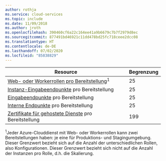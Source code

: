 ```yaml
---
author: rothja
ms.service: cloud-services
ms.topic: include
ms.date: 11/09/2018
ms.author: jroth
ms.openlocfilehash: 390460cf6a22c164ee41a9b6679c7b7f2979d8ec
ms.sourcegitcommit: 877491bd46921c11dd478bd25fc718ceee2dcc08
ms.translationtype: HT
ms.contentlocale: de-DE
ms.lasthandoff: 07/02/2020
ms.locfileid: "85838829"
---
```

| Resource | Begrenzung |
| --- | --- |
| [Web- oder Workerrollen pro Bereitstellung](../articles/cloud-services/cloud-services-choose-me.md)<sup>1</sup> |25 |
| [Instanz-Eingabeendpunkte](/previous-versions/azure/reference/gg557552(v=azure.100)#instanceinputendpoint) pro Bereitstellung |25 |
| [Eingabeendpunkte](/previous-versions/azure/reference/gg557552(v=azure.100)#inputendpoint) pro Bereitstellung |25 |
| [Interne Endpunkte](/previous-versions/azure/reference/gg557552(v=azure.100)#internalendpoint) pro Bereitstellung |25 |
| [Zertifikate für gehostete Dienste](../articles/cloud-services/cloud-services-certs-create.md#what-are-service-certificates) pro Bereitstellung |199 |

<sup>1</sup>Jeder Azure-Clouddienst mit Web- oder Workerrollen kann zwei Bereitstellungen haben: je eine für Produktions- und Stagingumgebung. Dieser Grenzwert bezieht sich auf die Anzahl der unterschiedlichen Rollen, also Konfigurationen. Dieser Grenzwert bezieht sich nicht auf die Anzahl der Instanzen pro Rolle, d.h. die Skalierung.

